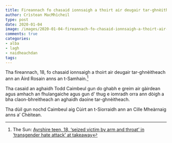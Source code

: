 ```yaml
---
title: Fireannach fo chasaid ionnsaigh a thoirt air deugair tar-ghnèitheach
author: Crìstean MacMhìcheil
type: post
date: 2020-01-04
image: /images/2020-01-04-fireannach-fo-chasaid-ionnsaigh-a-thoirt-air-deugair-tar-ghneitheach.jpg
comments: true
categories:
- alba
- lagh
- naidheachdan
tags:
---
```


Tha fireannach, 18, fo chasaid ionnsaigh a thoirt air deugair tar-ghnèitheach ann an Àird Rosain anns an t-Samhain.<!--more-->[^1]



Tha casaid an aghaidh Todd Caimbeul gun do ghabh e greim air gàirdean agus amhach an fhulangaiche agus gun d' thug e iomradh orra ann dòigh a bha claon-bhreitheach an aghaidh daoine tar-ghnèitheach.

Tha dùil gun nochd Caimbeul aig Cùirt an t-Siorraidh ann an Cille Mheàrnaig anns a’ Chèitean.

[^1]: The Sun: [Ayrshire teen, 18, ‘seized victim by arm and throat’ in ‘transgender hate attack’ at takeaway](https://www.thescottishsun.co.uk/news/5126411/ayrshire-ardrossan-transgender-hate-attack/)
